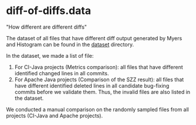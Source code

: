 # diff-of-diffs.data
"How different are different diffs"

The dataset of all files that have different diff output generated by Myers and Histogram can be found in the [dataset](https://github.com/yusufsn/diff-of-diffs.data/tree/master/dataset) directory.

In the dataset, we made a list of file:
1. For CI-Java projects (Metrics comparison): all files that have different identified changed lines in all commits.
2. For Apache Java projects (Comparison of the SZZ result): all files that have different identified deleted lines in all candidate bug-fixing commits before we validate them. Thus, the invalid files are also listed in the dataset.

We conducted a manual comparison on the randomly sampled files from all projects (CI-Java and Apache projects).
